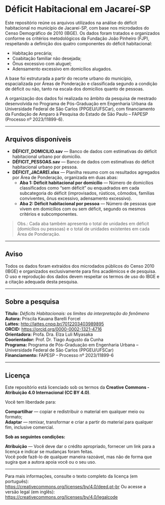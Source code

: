 # Déficit Habitacional em Jacareí-SP

Este repositório reúne os arquivos utilizados na análise do déficit habitacional no município de Jacareí-SP, com base nos microdados do Censo Demográfico de 2010 (IBGE). Os dados foram tratados e organizados conforme os critérios metodológicos da Fundação João Pinheiro (FJP), respeitando a definição dos quatro componentes do déficit habitacional:
- Habitação precária;  
- Coabitação familiar não desejada;  
- Ônus excessivo com aluguel;  
- Adensamento excessivo em domicílios alugados.

A base foi estruturada a partir do recorte urbano do município, espacializada por Áreas de Ponderação e classificada segundo a condição de déficit ou não, tanto na escala dos domicílios quanto de pessoas.

A organização dos dados foi realizada no âmbito da pesquisa de mestrado desenvolvida no Programa de Pós-Graduação em Engenharia Urbana da Universidade Federal de São Carlos (PPGEU/UFSCar), com financiamento da Fundação de Amparo à Pesquisa do Estado de São Paulo – FAPESP (Processo nº 2023/11899-6).

---

## Arquivos disponíveis

- **DÉFICIT_DOMICILIO.sav** — Banco de dados com estimativas do déficit habitacional urbano por domicílio.  
- **DÉFICIT_PESSOAS.sav** — Banco de dados com estimativas do déficit habitacional urbano por pessoa.  
- **DÉFICIT_JACAREÍ.xlsx** — Planilha resumo com os resultados agregados por Área de Ponderação, organizada em duas abas:
  - **Aba 1: Déficit habitacional por domicílio** — Número de domicílios classificados como “sem déficit” ou enquadrados em cada subcategoria do déficit (improvisados, rústicos, cômodos, famílias conviventes, ônus excessivo, adensamento excessivo).
  - **Aba 2: Déficit habitacional por pessoa** — Número de pessoas que vivem em domicílios com ou sem déficit, segundo os mesmos critérios e subcomponentes.

> Obs.: Cada aba também apresenta o total de unidades em déficit (domicílios ou pessoas) e o total de unidades existentes em cada Área de Ponderação.

---

## Aviso

Todos os dados foram extraídos dos microdados públicos do Censo 2010 (IBGE) e organizados exclusivamente para fins acadêmicos e de pesquisa. O uso e reprodução dos dados devem respeitar os termos de uso do IBGE e a citação adequada desta pesquisa.

---

## Sobre a pesquisa

**Título:** *Déficits Habitacionais: os limites da interpretação do fenômeno*  
**Autora:** Priscila Kauana Barelli Forcel  
**Lattes:** http://lattes.cnpq.br/7012203403989895  
**ORCID:** https://orcid.org/0000-0002-1321-4716  
**Orientadora:** Profa. Dra. Elza Luli Miyasaka  
**Coorientador:** Prof. Dr. Tiago Augusto da Cunha  
**Programa:** Programa de Pós-Graduação em Engenharia Urbana – Universidade Federal de São Carlos (PPGEU/UFSCar)  
**Financiamento:** FAPESP – Processo nº 2023/11899-6

---

## Licença

Este repositório está licenciado sob os termos da **Creative Commons - Atribuição 4.0 Internacional (CC BY 4.0)**.

Você tem liberdade para:

**Compartilhar** — copiar e redistribuir o material em qualquer meio ou formato;  
**Adaptar** — remixar, transformar e criar a partir do material para qualquer fim, inclusive comercial.

**Sob as seguintes condições:**

**Atribuição** — Você deve dar o crédito apropriado, fornecer um link para a licença e indicar se mudanças foram feitas.  
Você pode fazê-lo de qualquer maneira razoável, mas não de forma que sugira que a autora apoia você ou o seu uso.

---

Para mais informações, consulte o texto completo da licença (em português):  
https://creativecommons.org/licenses/by/4.0/deed.pt-br
Ou acesse a versão legal (em inglês):  
https://creativecommons.org/licenses/by/4.0/legalcode
